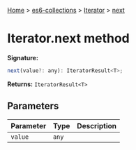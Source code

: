[Home](./index) &gt; [es6-collections](es6-collections.md) &gt; [Iterator](es6-collections.iterator.md) &gt; [next](es6-collections.iterator.next.md)

# Iterator.next method


**Signature:**
```javascript
next(value?: any): IteratorResult<T>;
```
**Returns:** `IteratorResult<T>`

## Parameters

|  Parameter | Type | Description |
|  --- | --- | --- |
|  `value` | `any` |  |

